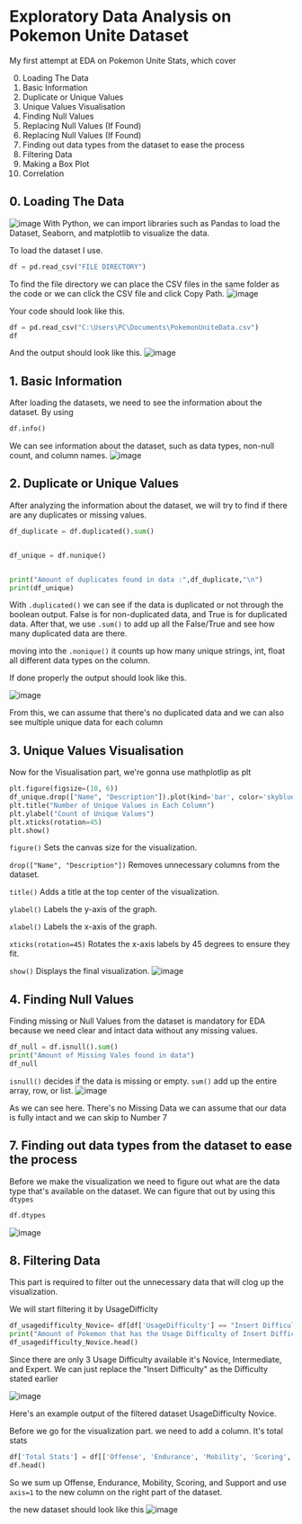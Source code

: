 # Exploratory Data Analysis on Pokemon Unite Dataset
My first attempt at EDA on Pokemon Unite Stats, which cover

0. Loading The Data
1. Basic Information
2. Duplicate or Unique Values
3. Unique Values Visualisation
4. Finding Null Values
5. Replacing Null Values (If Found)
6. Replacing Null Values (If Found)
7. Finding out data types from the dataset to ease the process
8. Filtering Data
9. Making a Box Plot
10. Correlation

## 0. Loading The Data
![image](https://github.com/user-attachments/assets/4fb880f7-b1cd-4be5-b11e-14bbf7cad966)
With Python, we can import libraries such as Pandas to load the Dataset, Seaborn, and matplotlib to visualize the data.

To load the dataset I use.
```py
df = pd.read_csv("FILE DIRECTORY")
```
To find the file directory we can place the CSV files in the same folder as the code or we can click the CSV file and click Copy Path.
![image](https://github.com/user-attachments/assets/2508b422-98ad-48d7-a0dd-0d41aabb4cea)

Your code should look like this.
```py
df = pd.read_csv("C:\Users\PC\Documents\PokemonUniteData.csv")
df
```

And the output should look like this.
![image](https://github.com/user-attachments/assets/9d45db83-5846-4c4f-97d9-db40e0dd537d)

## 1. Basic Information
After loading the datasets, we need to see the information about the dataset.
By using

```py
df.info()
```
We can see information about the dataset, such as data types, non-null count, and column names.
![image](https://github.com/user-attachments/assets/f0e65c39-5094-41a0-946a-da88ab8f221f)

## 2. Duplicate or Unique Values
After analyzing the information about the dataset, we will try to find if there are any duplicates or missing values.
```py
df_duplicate = df.duplicated().sum()


df_unique = df.nunique()


print("Amount of duplicates found in data :",df_duplicate,"\n")
print(df_unique)
```

With `.duplicated()` we can see if the data is duplicated or not through the boolean output. False is for non-duplicated data, and True is for duplicated data. After that, we use `.sum()` to add up all the False/True and see how many duplicated data are there.

moving into the `.nonique()` it counts up how many unique strings, int, float all different data types on the column.

If done properly the output should look like this.

![image](https://github.com/user-attachments/assets/4d5a7b47-0973-4226-90d4-ca977d56cf58)

From this, we can assume that there's no duplicated data and we can also see multiple unique data for each column 

## 3. Unique Values Visualisation
Now for the Visualisation part, we're gonna use mathplotlip as plt

```py
plt.figure(figsize=(10, 6))
df_unique.drop(["Name", "Description"]).plot(kind='bar', color='skyblue')
plt.title("Number of Unique Values in Each Column")
plt.ylabel("Count of Unique Values")
plt.xticks(rotation=45)
plt.show()
```

`figure()` Sets the canvas size for the visualization.

`drop(["Name", "Description"])` Removes unnecessary columns from the dataset.

`title()` Adds a title at the top center of the visualization.

`ylabel()` Labels the y-axis of the graph.

`xlabel()` Labels the x-axis of the graph.

`xticks(rotation=45)` Rotates the x-axis labels by 45 degrees to ensure they fit.

`show()` Displays the final visualization.
![image](https://github.com/user-attachments/assets/4f161895-ff18-4bc1-858a-f29b20445eee)

## 4. Finding Null Values
Finding missing or Null Values from the dataset is mandatory for EDA because we need clear and intact data without any missing values.

```py
df_null = df.isnull().sum()
print("Amount of Missing Vales found in data")
df_null
```

`isnull()` decides if the data is missing or empty.
`sum()` add up the entire array, row, or list.
![image](https://github.com/user-attachments/assets/3efc0c6b-eef1-4551-9402-00240f9f98cb)

As we can see here. There's no Missing Data we can assume that our data is fully intact and we can skip to Number 7

## 7. Finding out data types from the dataset to ease the process
Before we make the visualization we need to figure out what are the data type that's available on the dataset. We can figure that out by using this `dtypes`
```py
df.dtypes
```
![image](https://github.com/user-attachments/assets/7a99bd70-1e5c-4ea2-9db8-f29b6e7755e1)

## 8. Filtering Data
This part is required to filter out the unnecessary data that will clog up the visualization.

We will start filtering it by UsageDifficlty
```py
df_usagedifficulty_Novice= df[df['UsageDifficulty'] == "Insert Difficulty"]
print("Amount of Pokemon that has the Usage Difficulty of Insert Difficulty :",len(df_usagedifficulty_Novice))
df_usagedifficulty_Novice.head()
```
Since there are only 3 Usage Difficulty available it's Novice, Intermediate, and Expert. We can just replace the "Insert Difficulty" as the Difficulty stated earlier

![image](https://github.com/user-attachments/assets/fcf0b76b-2522-41e5-af9c-0344665f6368)

Here's an example output of the filtered dataset UsageDifficulty Novice.

Before we go for the visualization part. we need to add a column. It's total stats
```py
df['Total Stats'] = df[['Offense', 'Endurance', 'Mobility', 'Scoring', 'Support']].sum(axis=1)
df.head()
```

So we sum up Offense, Endurance, Mobility, Scoring, and Support and use `axis=1` to the new column on the right part of the dataset.

the new dataset should look like this
![image](https://github.com/user-attachments/assets/285126dd-4c01-4fd7-be00-2a4c4eda1d60)



